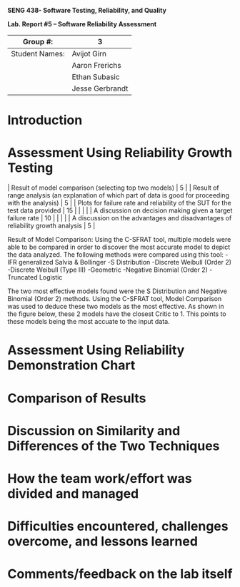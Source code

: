 **SENG 438- Software Testing, Reliability, and Quality**

**Lab. Report \#5 – Software Reliability Assessment**

| Group \#:       | 3  |
|-----------------|---|
| Student Names:  | Avijot Girn  |
|                 | Aaron Frerichs  |
|                 | Ethan Subasic  |
|                 | Jesse Gerbrandt  |

# Introduction

# 

# Assessment Using Reliability Growth Testing 
| Result of model comparison (selecting top two models)                                                    | 5   |
| Result of range analysis (an explanation of which part of data is good for proceeding with the analysis) | 5   |
| Plots for failure rate and reliability of the SUT for the test data provided                             | 15  |
|                                                                                                          |     |
| A discussion on decision making given a target failure rate                                              | 10  |
|                                                                                                          |     |
| A discussion on the advantages and disadvantages of reliability growth analysis                          | 5   |

Result of Model Comparison:
Using the C-SFRAT tool, multiple models were able to be compared in order to discover the most accurate model to depict the data analyzed. The following methods were compared using this tool:
-IFR generalized Salvia & Bollinger
-S Distribution
-Discrete Weibull (Order 2)
-Discrete Weibull (Type III)
-Geometric
-Negative Binomial (Order 2)
-Truncated Logistic

The two most effective models found were the S Distribution and Negative Binomial (Order 2) methods. Using the C-SFRAT tool, Model Comparison was used to deduce these two models as the most effective. As shown in the figure below, these 2 models have the closest Critic to 1. This points to these models being the most accuate to the input data.






# Assessment Using Reliability Demonstration Chart 

# 

# Comparison of Results

# Discussion on Similarity and Differences of the Two Techniques

# How the team work/effort was divided and managed

# 

# Difficulties encountered, challenges overcome, and lessons learned

# Comments/feedback on the lab itself
